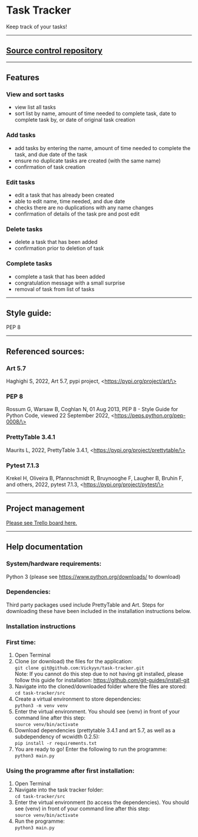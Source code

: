 # Task Tracker
Keep track of your tasks!

--- 

## [Source control repository](https://github.com/Vickyyn/task-tracker)

--- 

## Features 
### View and sort tasks
- view list all tasks
- sort list by name, amount of time needed to complete task, date to complete task by, or date of original task creation
  
### Add tasks
- add tasks by entering the name, amount of time needed to complete the task, and due date of the task
- ensure no duplicate tasks are created (with the same name)
- confirmation of task creation 

### Edit tasks
- edit a task that has already been created
- able to edit name, time needed, and due date 
- checks there are no duplications with any name changes
- confirmation of details of the task pre and post edit
  
### Delete tasks
- delete a task that has been added
- confirmation prior to deletion of task

### Complete tasks
- complete a task that has been added
- congratulation message with a small surprise
- removal of task from list of tasks

---

## Style guide: 
PEP 8

---

## Referenced sources:
### Art 5.7
Haghighi S, 2022, Art 5.7, pypi project, \<https://pypi.org/project/art/\>
### PEP 8
Rossum G, Warsaw B, Coghlan N, 01 Aug 2013, PEP 8 - Style Guide for Python Code, viewed 22 September 2022, \<https://peps.python.org/pep-0008/\>
### PrettyTable 3.4.1
Maurits L, 2022, PrettyTable 3.4.1, \<https://pypi.org/project/prettytable/\>
### Pytest 7.1.3
Krekel H, Oliveira B, Pfannschmidt R, Bruynooghe F, Laugher B, Bruhin F, and others, 2022, pytest 7.1.3, \<https://pypi.org/project/pytest/\>

---

## Project management
[Please see Trello board here.](https://trello.com/b/vgLKMc5B/terminal-app)

---

## Help documentation 

### System/hardware requirements: 
Python 3 (please see https://www.python.org/downloads/ to download)  


### Dependencies:
Third party packages used include PrettyTable and Art. Steps for downloading these have been included in the installation instructions below.

### Installation instructions
### First time:
1. Open Terminal
2. Clone (or download) the files for the application:  
   `git clone git@github.com:Vickyyn/task-tracker.git`  
   Note: If you cannot do this step due to not having git installed, please follow this guide for installation: https://github.com/git-guides/install-git
3. Navigate into the cloned/downloaded folder where the files are stored:  
   `cd task-tracker/src`
4. Create a virtual environment to store dependencies:  
   `python3 -m venv venv`
5. Enter the virtual environment. You should see (venv) in front of your command line after this step:  
   `source venv/bin/activate`
6. Download dependencies (prettytable 3.4.1 and art 5.7, as well as a subdependency of wcwidth 0.2.5):  
   `pip install -r requirements.txt`
7.  You are ready to go! Enter the following to run the programme:  
   `python3 main.py`

### Using the programme after first installation:
1. Open Terminal
2. Navigate into the task tracker folder:  
   `cd task-tracker/src`
3. Enter the virtual environment (to access the dependencies). You should see (venv) in front of your command line after this step:  
   `source venv/bin/activate`
4. Run the programme:  
   `python3 main.py`
